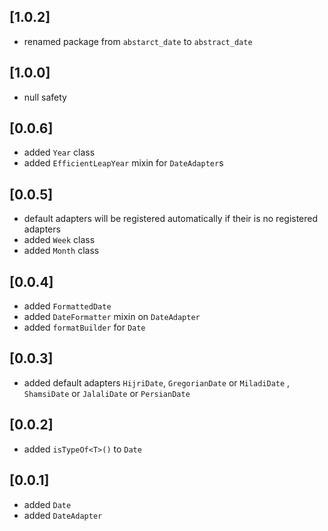 ## [1.0.2]
- renamed package from `abstarct_date` to `abstract_date`

## [1.0.0]
- null safety

## [0.0.6]
- added `Year` class
- added `EfficientLeapYear` mixin for `DateAdapter`s

## [0.0.5]
- default adapters will be registered automatically if their is no registered adapters
- added `Week` class
- added `Month` class

## [0.0.4]
- added `FormattedDate`
- added `DateFormatter` mixin on `DateAdapter`
- added `formatBuilder` for `Date`

## [0.0.3]
- added default adapters `HijriDate`,
 `GregorianDate` or `MiladiDate` ,
  `ShamsiDate` or `JalaliDate` or `PersianDate`

## [0.0.2]
- added `isTypeOf<T>()` to `Date`

## [0.0.1]
- added `Date`
- added `DateAdapter`
